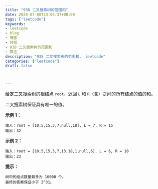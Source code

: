 ```yaml
---
title: "938 二叉搜索树的范围和"
date: 2020-07-08T23:05:37+08:00
tags: ["leetcode"]
keywords: 
- leetcode
- blog
- 博客
- 领扣
- 938 二叉搜索树的范围和
- 算法
description: "938 二叉搜索树的范围和， leetcode"
categories: ["leetcode"]
draft: false



---
```




给定二叉搜索树的根结点 `root`，返回 `L` 和 `R`（含）之间的所有结点的值的和。

二叉搜索树保证具有唯一的值。



**示例 1：**

```
输入：root = [10,5,15,3,7,null,18], L = 7, R = 15
输出：32
```

**示例 2：**

```
输入：root = [10,5,15,3,7,13,18,1,null,6], L = 6, R = 10
输出：23
```



**提示：**

```
树中的结点数量最多为 10000 个。
最终的答案保证小于 2^31。
```

